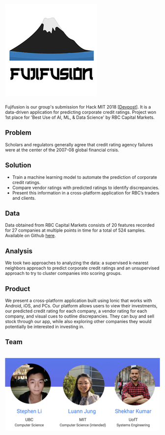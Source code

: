 # ![Fujifusion](media/logo.png)

Fujifusion is our group's submission for Hack MIT 2018 [[Devpost](https://devpost.com/software/fujifusion-hackmit2018)].  It is a data-driven application for predicting corporate credit ratings. Project won 1st place for 'Best Use of AI, ML, & Data Science' by RBC Capital Markets.

## Problem
Scholars and regulators generally agree that credit rating agency failures were at the center of the 2007-08 global financial crisis.

## Solution
* Train a machine learning model to automate the prediction of corporate credit ratings.
* Compare vendor ratings with predicted ratings to identify discrepancies.
* Present this information in a cross-platform application for RBC’s traders and clients.

## Data 
Data obtained from RBC Capital Markets consists of 20 features recorded for 27 companies at multiple points in time for a total of 524 samples. Available on Github [here](https://github.com/skumarmars/fujifusion-hackmit2018/tree/master/RBC_CM-master).

## Analysis
We took two approaches to analyzing the data: a supervised k-nearest neighbors approach to predict corporate credit ratings and an unsupervised approach to try to cluster companies into scoring groups.

## Product
We present a cross-platform application built using Ionic that works with Android, iOS, and PCs. Our platform allows users to view their investments, our predicted credit rating for each company, a vendor rating for each company, and visual cues to outline discrepancies. They can buy and sell stock through our app, while also exploring other companies they would potentially be interested in investing in.

## Team

# ![team](media/team.png)